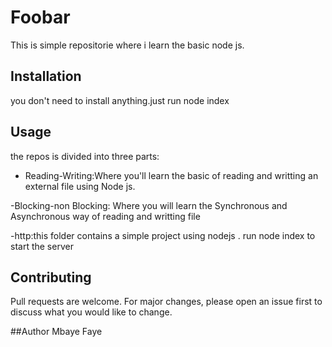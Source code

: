# Foobar

This is simple repositorie where i learn the basic node js.

## Installation

you don't need to install anything.just run node index

## Usage

the repos is divided into three parts:

- Reading-Writing:Where you'll learn the basic of reading and writting an external file using Node js.

-Blocking-non Blocking: Where you will learn the Synchronous and Asynchronous way of reading and writting file

-http:this folder contains a simple project using nodejs . run node index to start the server

## Contributing

Pull requests are welcome. For major changes, please open an issue first to discuss what you would like to change.

##Author
Mbaye Faye
